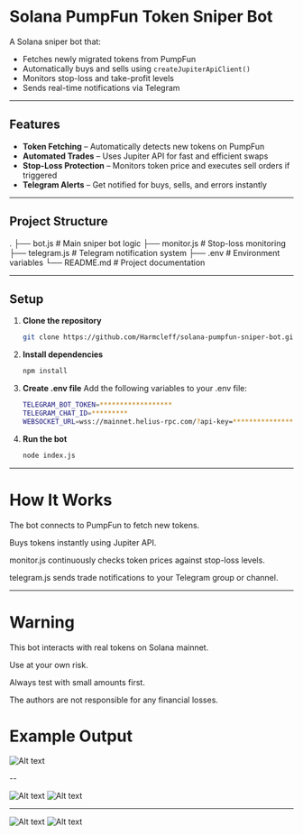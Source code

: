 # Solana PumpFun Token Sniper Bot

A Solana sniper bot that:
- Fetches newly migrated tokens from PumpFun
- Automatically buys and sells using `createJupiterApiClient()`
- Monitors stop-loss and take-profit levels
- Sends real-time notifications via Telegram

---

## Features

- **Token Fetching** – Automatically detects new tokens on PumpFun  
- **Automated Trades** – Uses Jupiter API for fast and efficient swaps  
- **Stop-Loss Protection** – Monitors token price and executes sell orders if triggered  
- **Telegram Alerts** – Get notified for buys, sells, and errors instantly  

---

## Project Structure
.
├── bot.js # Main sniper bot logic
├── monitor.js # Stop-loss monitoring
├── telegram.js # Telegram notification system
├── .env # Environment variables
└── README.md # Project documentation


---

## Setup

1. **Clone the repository**
   ```bash
   git clone https://github.com/Harmcleff/solana-pumpfun-sniper-bot.git


2. **Install dependencies**
    ```bash
    npm install


3. **Create .env file**
Add the following variables to your .env file:
    ```bash
    TELEGRAM_BOT_TOKEN=******************
    TELEGRAM_CHAT_ID=*********
    WEBSOCKET_URL=wss://mainnet.helius-rpc.com/?api-key=******************


4. **Run the bot**
    ```bash
    node index.js

---

# How It Works

The bot connects to PumpFun to fetch new tokens.

Buys tokens instantly using Jupiter API.

monitor.js continuously checks token prices against stop-loss levels.

telegram.js sends trade notifications to your Telegram group or channel.

---

# Warning

This bot interacts with real tokens on Solana mainnet.

Use at your own risk.

Always test with small amounts first.

The authors are not responsible for any financial losses.

# Example Output

![Alt text](./screenshot/cli.jpg)

--

![Alt text](./screenshot/token1-bought.jpg)
![Alt text](./screenshot/token1-sold.jpg)

---


![Alt text](./screenshot/token2-bought.jpg)
![Alt text](./screenshot/token2-sold.jpg)

